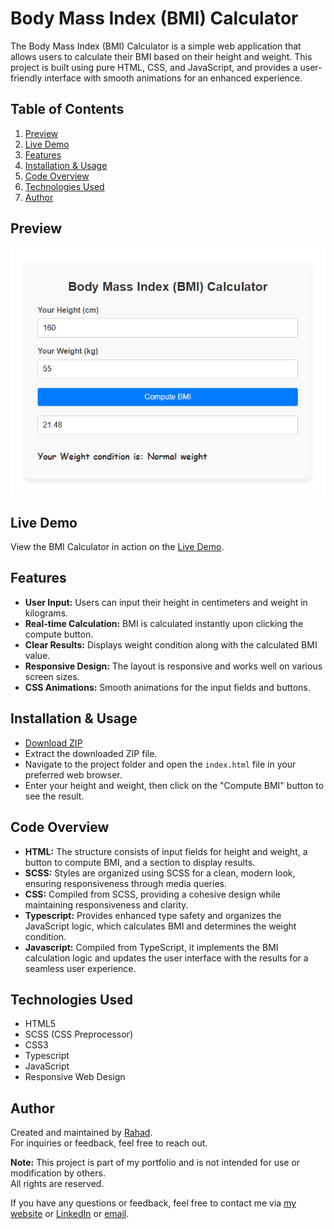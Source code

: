 # Body Mass Index (BMI) Calculator

The Body Mass Index (BMI) Calculator is a simple web application that allows users to calculate their BMI based on their height and weight. This project is built using pure HTML, CSS, and JavaScript, and provides a user-friendly interface with smooth animations for an enhanced experience. 


## Table of Contents

1. [Preview](#preview)
2. [Live Demo](#live-demo)
3. [Features](#features)
4. [Installation & Usage](#installation--usage)
5. [Code Overview](#code-overview)
6. [Technologies Used](#technologies-used)
7. [Author](#author)


## Preview

![BMI Calculator](./screenshot.png) 


## Live Demo

View the BMI Calculator in action on the [Live Demo](https://simple-body-mass-index-calculator.netlify.app).
 

## Features

- **User Input:** Users can input their height in centimeters and weight in kilograms.
- **Real-time Calculation:** BMI is calculated instantly upon clicking the compute button.
- **Clear Results:** Displays weight condition along with the calculated BMI value.
- **Responsive Design:** The layout is responsive and works well on various screen sizes.
- **CSS Animations:** Smooth animations for the input fields and buttons.


## Installation & Usage

- [Download ZIP](https://github.com/programmer-rahad/bmi-calculator/archive/refs/heads/main.zip)
- Extract the downloaded ZIP file.
- Navigate to the project folder and open the `index.html` file in your preferred web browser.
- Enter your height and weight, then click on the "Compute BMI" button to see the result.


## Code Overview

- **HTML:** The structure consists of input fields for height and weight, a button to compute BMI, and a section to display results.
- **SCSS:** Styles are organized using SCSS for a clean, modern look, ensuring responsiveness through media queries.
- **CSS:** Compiled from SCSS, providing a cohesive design while maintaining responsiveness and clarity.
- **Typescript:** Provides enhanced type safety and organizes the JavaScript logic, which calculates BMI and determines the weight condition.
- **Javascript:** Compiled from TypeScript, it implements the BMI calculation logic and updates the user interface with the results for a seamless user experience.

 
## Technologies Used

- HTML5
- SCSS (CSS Preprocessor)
- CSS3
- Typescript 
- JavaScript
- Responsive Web Design


## Author

Created and maintained by [Rahad](https://www.rahad.me).  
For inquiries or feedback, feel free to reach out.


**Note:** This project is part of my portfolio and is not intended for use or modification by others.  
All rights are reserved.

If you have any questions or feedback, feel free to contact me via [my website](https://www.rahad.me) or [LinkedIn](https://www.linkedin.com/in/rahadpro) or [email](mailto:rahad.pro.dev@gmail.com).